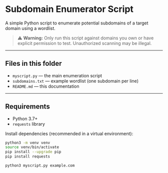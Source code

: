 # Subdomain Enumerator Script

A simple Python script to enumerate potential subdomains of a target domain using a wordlist.

> ⚠️ **Warning:** Only run this script against domains you own or have explicit permission to test. Unauthorized scanning may be illegal.

---

## Files in this folder

- `myscript.py` — the main enumeration script
- `subdomains.txt` — example wordlist (one subdomain per line)
- `README.md` — this documentation

---

## Requirements

- Python 3.7+
- `requests` library

Install dependencies (recommended in a virtual environment):

```bash
python3 -m venv venv
source venv/bin/activate
pip install --upgrade pip
pip install requests

python3 myscript.py example.com


